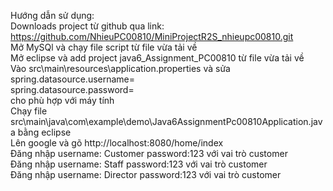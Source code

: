 Hướng dẫn sử dụng: </br>
Downloads project từ github qua link: https://github.com/NhieuPC00810/MiniProjectR2S_nhieupc00810.git </br>
Mở MySQl và chạy file script từ file vừa tải về </br>
Mở eclipse và add project java6_Assignment_PC00810 từ file vừa tải về </br>
Vào src\main\resources\application.properties và sửa spring.datasource.username= </br>
spring.datasource.password= </br>
cho phù hợp với máy tính  </br>
Chạy file src\main\java\com\example\demo\Java6AssignmentPc00810Application.java bằng eclipse </br>
Lên google và gõ http://localhost:8080/home/index </br>
Đăng nhập username: Customer password:123 với vai trò customer </br>
Đăng nhập username: Staff password:123 với vai trò customer </br>
Đăng nhập username: Director password:123 với vai trò customer </br>
